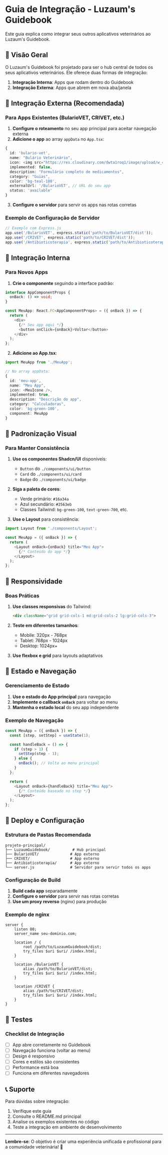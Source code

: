 # Guia de Integração - Luzaum's Guidebook

Este guia explica como integrar seus outros aplicativos veterinários ao Luzaum's Guidebook.

## 🎯 Visão Geral

O Luzaum's Guidebook foi projetado para ser o hub central de todos os seus aplicativos veterinários. Ele oferece duas formas de integração:

1. **Integração Interna**: Apps que rodam dentro do Guidebook
2. **Integração Externa**: Apps que abrem em nova aba/janela

## 🔗 Integração Externa (Recomendada)

### Para Apps Existentes (BularioVET, CRIVET, etc.)

1. **Configure o roteamento** no seu app principal para aceitar navegação externa
2. **Adicione o app** ao array `appData` no `App.tsx`:

```typescript
{
  id: 'bulario-vet',
  name: "Bulário Veterinário",
  icon: <img src="https://res.cloudinary.com/dwta1roq1/image/upload/w_40,h_40,c_fit,q_auto,f_auto/logo-bulario/app" alt="Bulário" className="h-8 w-8 object-contain" />,
  implemented: false,
  description: "Formulário completo de medicamentos",
  category: "Guias",
  color: 'bg-teal-100',
  externalUrl: '/BularioVET', // URL do seu app
  status: 'available'
}
```

3. **Configure o servidor** para servir os apps nas rotas corretas

### Exemplo de Configuração de Servidor

```javascript
// Exemplo com Express.js
app.use('/BularioVET', express.static('path/to/BularioVET/dist'));
app.use('/CRIVET', express.static('path/to/CRIVET/dist'));
app.use('/Antibioticoterapia', express.static('path/to/Antibioticoterapia/dist'));
```

## 🔧 Integração Interna

### Para Novos Apps

1. **Crie o componente** seguindo a interface padrão:

```typescript
interface AppComponentProps {
  onBack: () => void;
}

const MeuApp: React.FC<AppComponentProps> = ({ onBack }) => {
  return (
    <div>
      {/* Seu app aqui */}
      <button onClick={onBack}>Voltar</button>
    </div>
  );
};
```

2. **Adicione ao App.tsx**:

```typescript
import MeuApp from './MeuApp';

// No array appData:
{
  id: 'meu-app',
  name: "Meu App",
  icon: <MeuIcone />,
  implemented: true,
  description: "Descrição do app",
  category: "Calculadoras",
  color: 'bg-green-100',
  component: MeuApp
}
```

## 🎨 Padronização Visual

### Para Manter Consistência

1. **Use os componentes Shadcn/UI** disponíveis:
   - `Button` do `./components/ui/button`
   - `Card` do `./components/ui/card`
   - `Badge` do `./components/ui/badge`

2. **Siga a paleta de cores**:
   - Verde primário: `#16a34a`
   - Azul secundário: `#2563eb`
   - Classes Tailwind: `bg-green-100`, `text-green-700`, etc.

3. **Use o Layout** para consistência:

```typescript
import Layout from './components/Layout';

const MeuApp = ({ onBack }) => {
  return (
    <Layout onBack={onBack} title="Meu App">
      {/* Conteúdo do app */}
    </Layout>
  );
};
```

## 📱 Responsividade

### Boas Práticas

1. **Use classes responsivas** do Tailwind:
   ```html
   <div className="grid grid-cols-1 md:grid-cols-2 lg:grid-cols-3">
   ```

2. **Teste em diferentes tamanhos**:
   - Mobile: 320px - 768px
   - Tablet: 768px - 1024px
   - Desktop: 1024px+

3. **Use flexbox e grid** para layouts adaptativos

## 🔄 Estado e Navegação

### Gerenciamento de Estado

1. **Use o estado do App principal** para navegação
2. **Implemente o callback `onBack`** para voltar ao menu
3. **Mantenha o estado local** do seu app independente

### Exemplo de Navegação

```typescript
const MeuApp = ({ onBack }) => {
  const [step, setStep] = useState(1);

  const handleBack = () => {
    if (step > 1) {
      setStep(step - 1);
    } else {
      onBack(); // Volta ao menu principal
    }
  };

  return (
    <Layout onBack={handleBack} title="Meu App">
      {/* Conteúdo baseado no step */}
    </Layout>
  );
};
```

## 🚀 Deploy e Configuração

### Estrutura de Pastas Recomendada

```
projeto-principal/
├── LuzaumGuidebook/          # Hub principal
├── BularioVET/              # App externo
├── CRIVET/                  # App externo
├── Antibioticoterapia/      # App externo
└── server.js                # Servidor para servir todos os apps
```

### Configuração de Build

1. **Build cada app** separadamente
2. **Configure o servidor** para servir nas rotas corretas
3. **Use um proxy reverso** (nginx) para produção

### Exemplo de nginx

```nginx
server {
    listen 80;
    server_name seu-dominio.com;

    location / {
        root /path/to/LuzaumGuidebook/dist;
        try_files $uri $uri/ /index.html;
    }

    location /BularioVET {
        alias /path/to/BularioVET/dist;
        try_files $uri $uri/ /index.html;
    }

    location /CRIVET {
        alias /path/to/CRIVET/dist;
        try_files $uri $uri/ /index.html;
    }
}
```

## 🧪 Testes

### Checklist de Integração

- [ ] App abre corretamente no Guidebook
- [ ] Navegação funciona (voltar ao menu)
- [ ] Design é responsivo
- [ ] Cores e estilos são consistentes
- [ ] Performance está boa
- [ ] Funciona em diferentes navegadores

## 📞 Suporte

Para dúvidas sobre integração:

1. Verifique este guia
2. Consulte o README.md principal
3. Analise os exemplos existentes no código
4. Teste a integração em ambiente de desenvolvimento

---

**Lembre-se**: O objetivo é criar uma experiência unificada e profissional para a comunidade veterinária! 🐾
